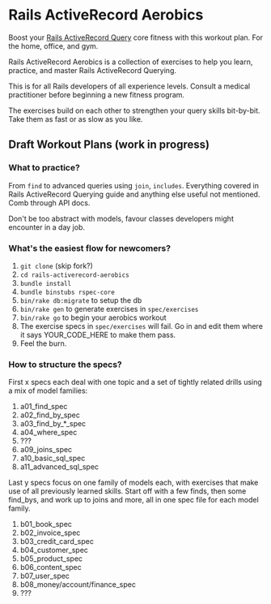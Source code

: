 # Rails ActiveRecord Aerobics
Boost your [Rails ActiveRecord Query](http://guides.rubyonrails.org/active_record_querying.html) core fitness with this workout plan. For the home, office, and gym.

Rails ActiveRecord Aerobics is a collection of exercises to help you learn, practice, and master Rails ActiveRecord Querying. 

This is for all Rails developers of all experience levels. Consult a medical practitioner before beginning a new fitness program.

The exercises build on each other to strengthen your query skills bit-by-bit. Take them as fast or as slow as you like.

## Draft Workout Plans (work in progress)

### What to practice?

From `find` to advanced queries using `join`, `includes`. Everything covered in Rails ActiveRecord Querying guide and anything else useful not mentioned. Comb through API docs. 

Don't be too abstract with models, favour classes developers might encounter in a day job.

### What's the easiest flow for newcomers?

1. `git clone` (skip fork?)
2. `cd rails-activerecord-aerobics`
3. `bundle install`
4. `bundle binstubs rspec-core`
5. `bin/rake db:migrate` to setup the db
6. `bin/rake gen` to generate exercises in `spec/exercises`
7. `bin/rake go` to begin your aerobics workout
8. The exercise specs in `spec/exercises` will fail. Go in and edit them where it says YOUR_CODE_HERE to make them pass.
9. Feel the burn.

### How to structure the specs?

First x specs each deal with one topic and a set of tightly related drills using a mix of model families:

1. a01_find_spec
2. a02_find_by_spec
3. a03_find_by_*_spec
4. a04_where_spec
5. ???
9. a09_joins_spec
10. a10_basic_sql_spec
11. a11_advanced_sql_spec

Last y specs focus on one family of models each, with exercises that make use of all previously learned skills. Start off with a few finds, then some find_bys, and work up to joins and more, all in one spec file for each model family.

1. b01_book_spec
2. b02_invoice_spec
3. b03_credit_card_spec
4. b04_customer_spec
5. b05_product_spec
6. b06_content_spec
7. b07_user_spec
8. b08_money/account/finance_spec
9. ???


